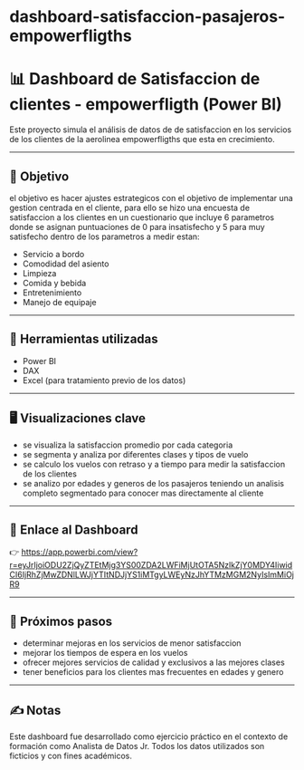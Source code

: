 # dashboard-satisfaccion-pasajeros-empowerfligths
# 📊 Dashboard de Satisfaccion de clientes - empowerfligth (Power BI)

Este proyecto simula el análisis de datos de de satisfaccion en los servicios de los clientes de la aerolinea empowerfligths que esta en crecimiento. 

---

## 🧠 Objetivo
el objetivo es hacer ajustes estrategicos con el objetivo de implementar una gestion centrada en el cliente, para ello se hizo una encuesta de satisfaccion a los clientes en un cuestionario que incluye 6 parametros donde se asignan puntuaciones de 0 para insatisfecho y 5 para muy satisfecho 
dentro de los parametros a medir estan: 
- Servicio a bordo
- Comodidad del asiento
- Limpieza
- Comida y bebida
- Entretenimiento
- Manejo de equipaje


---

## 🧰 Herramientas utilizadas

- Power BI  
- DAX  
- Excel (para tratamiento previo de los datos)

---

## 🖥️ Visualizaciones clave

- se visualiza la satisfaccion promedio por cada categoria
- se segmenta y analiza por diferentes clases y tipos de vuelo
- se calculo los vuelos con retraso y a tiempo para medir la satisfaccion de los clientes
- se analizo por edades y generos de los pasajeros teniendo un analisis completo segmentado para conocer mas directamente al cliente 

---

## 🔗 Enlace al Dashboard

👉 https://app.powerbi.com/view?r=eyJrIjoiODU2ZjQyZTEtMjg3YS00ZDA2LWFiMjUtOTA5NzlkZjY0MDY4IiwidCI6IjRhZjMwZDNlLWJjYTItNDJjYS1iMTgyLWEyNzJhYTMzMGM2NyIsImMiOjR9

---

## 🚀 Próximos pasos

- determinar mejoras en los servicios de menor satisfaccion
- mejorar los tiempos de espera en los vuelos
- ofrecer mejores servicios de calidad y exclusivos a las mejores clases
- tener beneficios para los clientes mas frecuentes en edades y genero

---

## ✍️ Notas

Este dashboard fue desarrollado como ejercicio práctico en el contexto de formación como Analista de Datos Jr. Todos los datos utilizados son ficticios y con fines académicos.
